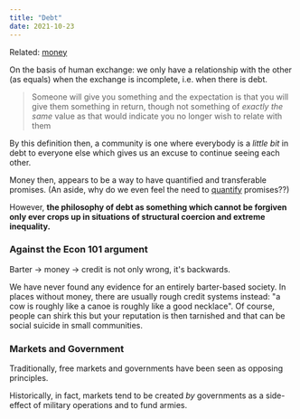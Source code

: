 ```yaml
---
title: "Debt"
date: 2021-10-23
---
```


Related: [money](thoughts/money.md)

On the basis of human exchange: we only have a relationship with the other (as equals) when the exchange is incomplete, i.e. when there is debt.

> Someone will give you something and the expectation is that you will give them something in return, though not something of _exactly the same_ value as that would indicate you no longer wish to relate with them

By this definition then, a community is one where everybody is a *little bit* in debt to everyone else which gives us an excuse to continue seeing each other.

Money then, appears to be a way to have quantified and transferable promises. (An aside, why do we even feel the need to [quantify](thoughts/quantization.md) promises??)

However, **the philosophy of debt as something which cannot be forgiven only ever crops up in situations of structural coercion and extreme inequality.**

### Against the Econ 101 argument
Barter → money → credit is not only wrong, it's backwards.

We have never found any evidence for an entirely barter-based society. In places without money, there are usually rough credit systems instead: "a cow is roughly like a canoe is roughly like a good necklace". Of course, people can shirk this but your reputation is then tarnished and that can be social suicide in small communities.

### Markets and Government
Traditionally, free markets and governments have been seen as opposing principles.

Historically, in fact, markets tend to be created _by_ governments as a side-effect of military operations and to fund armies.